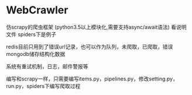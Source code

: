 # WebCrawler
仿scrapy的爬虫框架 (python3.5以上模块化,需要支持async/await语法)
看说明文件
spiders下是例子

redis目前只用到了错误url记录，也可以作为队列，未爬取，已爬取，错误
mongodb储存结构化数据

系统有重试机制，日志，邮件警报等

编写和scrapy一样，只需要编写items.py，pipelines.py，修改setting.py，run.py，spiders下编写爬取过程
